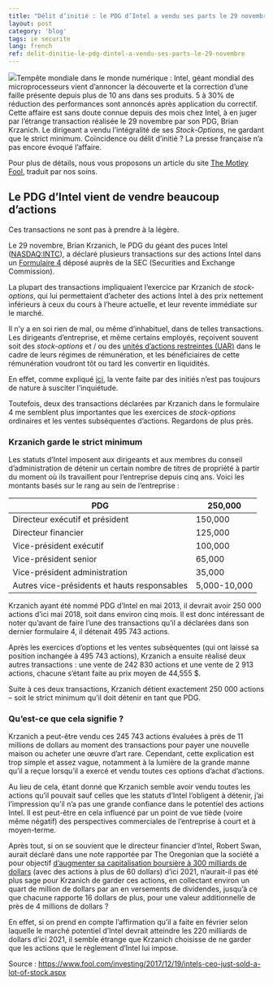 ```yaml
---
title: "Délit d’initié : le PDG d’Intel a vendu ses parts le 29 novembre"
layout: post
category: 'blog'
tags: ie securite
lang: french
ref: delit-dinitie-le-pdg-dintel-a-vendu-ses-parts-le-29-novembre
---
```


![](http://blog.enzosandre.fr/wp-content/uploads/2018/01/krzanich.jpg)Tempête mondiale dans le monde numérique : Intel, géant mondial des microprocesseurs vient d’annoncer la découverte et la correction d’une faille présente depuis plus de 10 ans dans ses produits. 5 à 30% de réduction des performances sont annoncés après application du correctif.
Cette affaire est sans doute connue depuis des mois chez Intel, à en juger par l’étrange transaction réalisée le 29 novembre par son PDG, Brian Krzanich. Le dirigeant a vendu l’intégralité de ses *Stock-Options*, ne gardant que le strict minimum. Coïncidence ou délit d’initié ? La presse française n’a pas encore évoqué l’affaire.

Pour plus de détails, nous vous proposons un article du site [The Motley Fool](https://www.fool.com/), traduit par nos soins.

## **Le PDG d’Intel vient de vendre beaucoup d’actions**

Ces transactions ne sont pas à prendre à la légère.

Le 29 novembre, Brian Krzanich, le PDG du géant des puces Intel ([NASDAQ:INTC](https://www.fool.com/quote/nasdaq/intel/intc)), a déclaré plusieurs transactions sur des actions Intel dans un [Formulaire 4](https://www.fool.com/knowledge-center/form-4-what-you-need-to-know.aspx) déposé auprès de la SEC (Securities and Exchange Commission).

La plupart des transactions impliquaient l’exercice par Krzanich de *stock-options*, qui lui permettaient d’acheter des actions Intel à des prix nettement inférieurs à ceux du cours à l’heure actuelle, et leur revente immédiate sur le marché.

Il n’y a en soi rien de mal, ou même d’inhabituel, dans de telles transactions. Les dirigeants d’entreprise, et même certains employés, reçoivent souvent soit des *stock-options* et / ou des [unités d’actions restreintes (UAR)](https://www.fool.com/investing/general/2015/09/10/rsus-what-it-means-offered-restricted-stock-units.aspx) dans le cadre de leurs régimes de rémunération, et les bénéficiaires de cette rémunération voudront tôt ou tard les convertir en liquidités.

En effet, comme expliqué [ici](https://www.fool.com/investing/brokerage/2003/12/02/is-insider-selling-a-red-flag.aspx), la vente faite par des initiés n’est pas toujours de nature à susciter l’inquiétude.

Toutefois, deux des transactions déclarées par Krzanich dans le formulaire 4 me semblent plus importantes que les exercices de *stock-options* ordinaires et les ventes subséquentes d’actions. Regardons de plus près.

### Krzanich garde le strict minimum

Les statuts d’Intel imposent aux dirigeants et aux membres du conseil d’administration de détenir un certain nombre de titres de propriété à partir du moment où ils travaillent pour l’entreprise depuis cinq ans. Voici les montants basés sur le rang au sein de l’entreprise :

| PDG | 250,000 |
|---|---|
| Directeur exécutif et président | 150,000 |
| Directeur financier | 125,000 |
| Vice-président exécutif | 100,000 |
| Vice-président senior | 65,000 |
| Vice-président administration | 35,000 |
| Autres vice-présidents et hauts responsables | 5,000-10,000 |

Krzanich ayant été nommé PDG d’Intel en mai 2013, il devrait avoir 250 000 actions d’ici mai 2018, soit dans environ cinq mois. Il est donc intéressant de noter qu’avant de faire l’une des transactions qu’il a déclarées dans son dernier formulaire 4, il détenait 495 743 actions.

Après les exercices d’options et les ventes subséquentes (qui ont laissé sa position inchangée à 495 743 actions), Krzanich a ensuite réalisé deux autres transactions : une vente de 242 830 actions et une vente de 2 913 actions, chacune s’étant faite au prix moyen de 44,555 $.

Suite à ces deux transactions, Krzanich détient exactement 250 000 actions – soit le strict minimum qu’il doit détenir en tant que PDG.

### Qu’est-ce que cela signifie ?

Krzanich a peut-être vendu ces 245 743 actions évaluées à près de 11 millions de dollars au moment des transactions pour payer une nouvelle maison ou acheter une œuvre d’art rare. Cependant, cette explication est trop simple et assez vague, notamment à la lumière de la grande manne qu’il a reçue lorsqu’il a exercé et vendu toutes ces options d’achat d’actions.

Au lieu de cela, étant donné que Krzanich semble avoir vendu toutes les actions qu’il pouvait sauf celles que les statuts d’Intel l’obligent à détenir, j’ai l’impression qu’il n’a pas une grande confiance dans le potentiel des actions Intel. Il est peut-être en cela influencé par un point de vue tiède (voire même négatif) des perspectives commerciales de l’entreprise à court et à moyen-terme.

Après tout, si on se souvient que le directeur financier d’Intel, Robert Swan, aurait déclaré dans une note rapportée par The Oregonian que la société a pour objectif [d’augmenter sa capitalisation boursière à 300 milliards de dollars](https://www.fool.com/investing/2017/10/27/intel-corp-wants-to-be-a-300-billion-company.aspx) (avec des actions à plus de 60 dollars) d’ici 2021, n’aurait-il pas été plus sage pour Krzanich de garder ces actions, en collectant environ un quart de million de dollars par an en versements de dividendes, jusqu’à ce que chacune rapporte 16 dollars de plus, pour une valeur additionnelle de près de 4 millions de dollars ?

En effet, si on prend en compte l’affirmation qu’il a faite en février selon laquelle le marché potentiel d’Intel devrait atteindre les 220 milliards de dollars d’ici 2021, il semble étrange que Krzanich choisisse de ne garder que les actions que le règlement d’Intel lui impose.

Source : <https://www.fool.com/investing/2017/12/19/intels-ceo-just-sold-a-lot-of-stock.aspx>